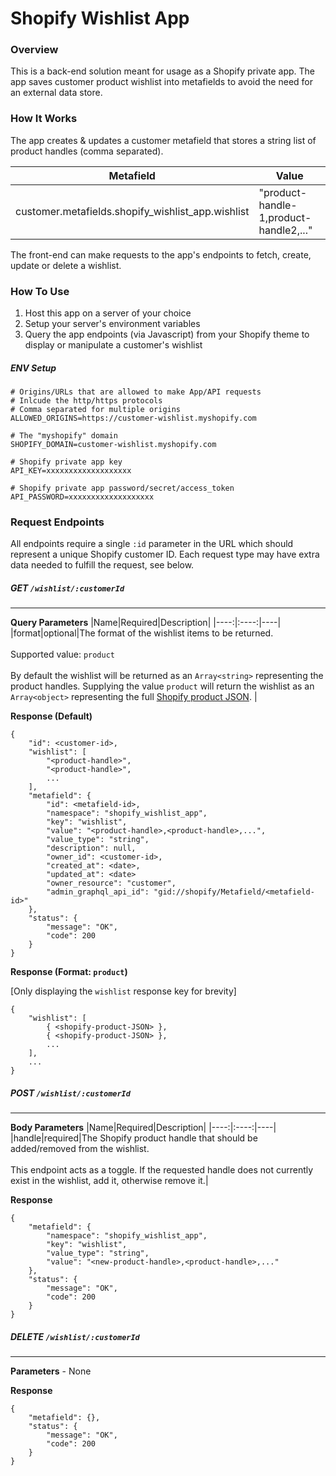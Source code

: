 
# Shopify Wishlist App

### Overview
This is a back-end solution meant for usage as a Shopify private app. The app saves customer product wishlist into metafields to avoid the need for an external data store.

### How It Works
The app creates & updates a customer metafield that stores a string list of product handles (comma separated).

|Metafield | Value |
|----------|-------|
|customer.metafields.shopify_wishlist_app.wishlist|"product-handle-1,product-handle2,..."

The front-end can make requests to the app's endpoints to fetch, create, update or delete a wishlist.

### How To Use

1. Host this app on a server of your choice
2. Setup your server's environment variables
3. Query the app endpoints (via Javascript) from your Shopify theme to display or manipulate a customer's wishlist

##### ENV Setup
```
# Origins/URLs that are allowed to make App/API requests
# Inlcude the http/https protocols
# Comma separated for multiple origins
ALLOWED_ORIGINS=https://customer-wishlist.myshopify.com

# The "myshopify" domain
SHOPIFY_DOMAIN=customer-wishlist.myshopify.com

# Shopify private app key
API_KEY=xxxxxxxxxxxxxxxxxxx

# Shopify private app password/secret/access_token
API_PASSWORD=xxxxxxxxxxxxxxxxxxx
```

### Request Endpoints

All endpoints require a single `:id` parameter in the URL which should represent a unique Shopify customer ID. Each request type may have extra data needed to fulfill the request, see below.

##### GET `/wishlist/:customerId`
---
**Query Parameters**
|Name|Required|Description|
|----:|:----:|----|
|format|optional|The format of the wishlist items to be returned. <br/><br/> Supported value: `product` <br/><br/> By default the wishlist will be returned as an `Array<string>` representing the product handles. Supplying the value `product` will return the wishlist as an `Array<object>` representing the full [Shopify product JSON](https://shopify.dev/api/admin-rest/2021-10/resources/product#[get]/admin/api/2021-10/products/{product_id}.json). |

**Response (Default)**
```
{
    "id": <customer-id>,
    "wishlist": [
        "<product-handle>",
        "<product-handle>",
        ...
    ],
    "metafield": {
        "id": <metafield-id>,
        "namespace": "shopify_wishlist_app",
        "key": "wishlist",
        "value": "<product-handle>,<product-handle>,...",
        "value_type": "string",
        "description": null,
        "owner_id": <customer-id>,
        "created_at": <date>,
        "updated_at": <date>
        "owner_resource": "customer",
        "admin_graphql_api_id": "gid://shopify/Metafield/<metafield-id>"
    },
    "status": {
        "message": "OK",
        "code": 200
    }
}
```
**Response (Format: `product`)**

[Only displaying the `wishlist` response key for brevity]
```
{
    "wishlist": [
        { <shopify-product-JSON> },
        { <shopify-product-JSON> },
        ...
    ],
    ...
}
```

##### POST `/wishlist/:customerId`
---
**Body Parameters**
|Name|Required|Description|
|----:|:----:|----|
|handle|required|The Shopify product handle that should be added/removed from the wishlist. <br/><br/> This endpoint acts as a toggle. If the requested handle does not currently exist in the wishlist, add it, otherwise remove it.|

**Response**
```
{
    "metafield": {
        "namespace": "shopify_wishlist_app",
        "key": "wishlist",
        "value_type": "string",
        "value": "<new-product-handle>,<product-handle>,..."
    },
    "status": {
        "message": "OK",
        "code": 200
    }
}
```
##### DELETE `/wishlist/:customerId`
---
**Parameters** - None

**Response**
```
{
    "metafield": {},
    "status": {
        "message": "OK",
        "code": 200
    }
}
```
